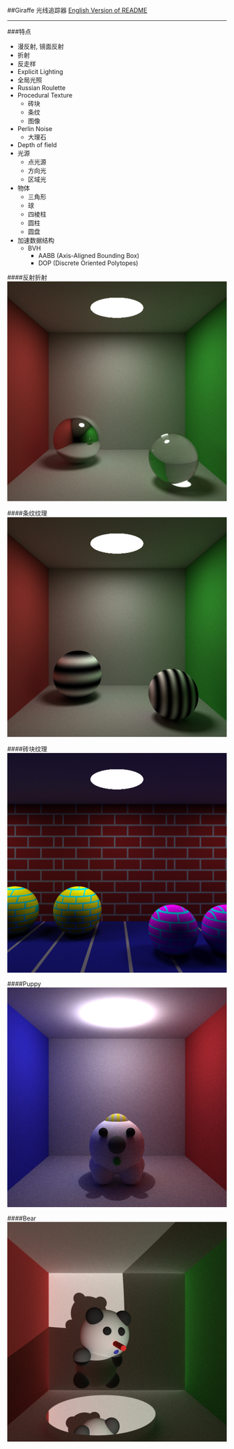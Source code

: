 ##Giraffe 光线追踪器
[English Version of README](./README.en.md)

***

###特点
* 漫反射, 镜面反射
* 折射
* 反走样
* Explicit Lighting
* 全局光照
* Russian Roulette
* Procedural Texture
	-	砖块
	- 条纹
	- 图像
* Perlin Noise
	- 大理石
* Depth of field
* 光源
	- 点光源
	- 方向光
	- 区域光
* 物体
	- 三角形
	- 球
	- 四棱柱
	- 圆柱
	- 圆盘
* 加速数据结构
	- BVH
		+	AABB (Axis-Aligned Bounding Box)
		+	DOP	(Discrete Oriented Polytopes)



####反射折射
![](./image/reflect_refract.png)

####条纹纹理
![](./image/stripe.png)

####砖块纹理
![](./image/brick.png)

####Puppy
![](./image/puppy.png)


####Bear
![](./image/bear.png)
